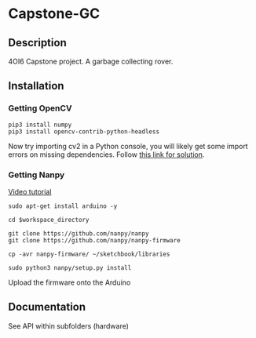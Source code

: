 # Capstone-GC
## Description
4OI6 Capstone project. A garbage collecting rover.
## Installation
### Getting OpenCV
```
pip3 install numpy
pip3 install opencv-contrib-python-headless
```
Now try importing cv2 in a Python console, you will likely get some import errors on missing dependencies. Follow [this link for solution](https://blog.piwheels.org/how-to-work-out-the-missing-dependencies-for-a-python-package/).

### Getting Nanpy
[Video tutorial](https://www.youtube.com/watch?v=QumIhvYtRKQ)
```
sudo apt-get install arduino -y

cd $workspace_directory

git clone https://github.com/nanpy/nanpy
git clone https://github.com/nanpy/nanpy-firmware

cp -avr nanpy-firmware/ ~/sketchbook/libraries

sudo python3 nanpy/setup.py install
```
Upload the firmware onto the Arduino

## Documentation
See API within subfolders (hardware)
